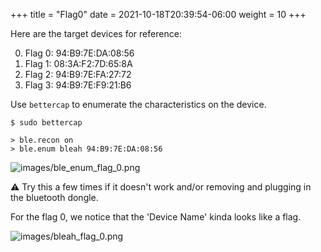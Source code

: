 +++
title = "Flag0"
date = 2021-10-18T20:39:54-06:00
weight = 10
+++


Here are the target devices for reference:

0. Flag 0: 94:B9:7E:DA:08:56
1. Flag 1: 08:3A:F2:7D:65:8A
2. Flag 2: 94:B9:7E:FA:27:72
3. Flag 3: 94:B9:7E:F9:21:B6

Use `bettercap` to enumerate the characteristics on the device.

```
$ sudo bettercap
```
```
> ble.recon on
> ble.enum bleah 94:B9:7E:DA:08:56
```

![images/ble_enum_flag_0.png](/static/ble_enum_flag_0.png)

⚠️ Try this a few times if it doesn't work and/or removing and plugging in the bluetooth dongle.

For the flag 0, we notice that the 'Device Name' kinda looks like a flag.

![images/bleah_flag_0.png](/static/bleah_flag_0.png)
